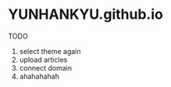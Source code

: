 # YUNHANKYU.github.io

TODO
1. select theme again
2. upload articles
3. connect domain
4. ahahahahah
